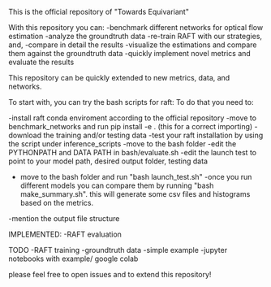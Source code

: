 This is the official repository of "Towards Equivariant"

With this repository you can:
-benchmark different networks for optical flow estimation
-analyze the groundtruth data
-re-train RAFT with our strategies, and,
-compare in detail the results
-visualize the estimations and compare them against the groundtruth data
-quickly implement novel metrics and evaluate the results

This repository can be quickly extended to new metrics, data, and networks.


To start with, you can try the bash scripts for raft:
To do that you need to:

-install raft conda enviroment according to the official repository
-move to benchmark_networks and run pip install -e . (this for a correct importing)
-download the training and/or testing data
-test your raft installation by using the script under inference_scripts
-move to the bash folder
-edit the PYTHONPATH and DATA PATH in bash/evaluate.sh
-edit the launch test to point to your model path, desired output folder, testing data
- move to the bash folder and run "bash launch_test.sh"
-once you run different models you can compare them by running "bash make_summary.sh". this will generate some csv files and histograms based on the metrics.

-mention the output file structure

IMPLEMENTED:
-RAFT evaluation

TODO
-RAFT training
-groundtruth data
-simple example
-jupyter notebooks with example/ google colab


please feel free to open issues and to extend this repository!

